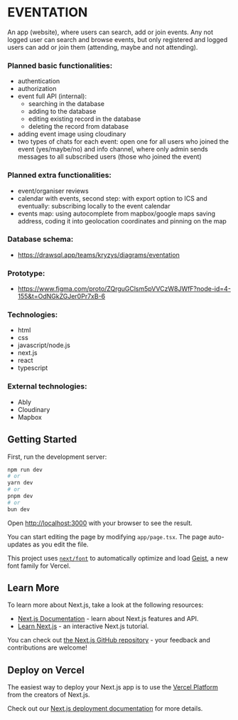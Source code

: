 # EVENTATION

An app (website), where users can search, add or join events.
Any not logged user can search and browse events, but only registered and logged users can add or join them (attending, maybe and not attending).

### Planned basic functionalities:

- authentication
- authorization
- event full API (internal):
  - searching in the database
  - adding to the database
  - editing existing record in the database
  - deleting the record from database
- adding event image using cloudinary
- two types of chats for each event: open one for all users who joined the event (yes/maybe/no) and info channel, where only admin sends messages to all subscribed users (those who joined the event)

### Planned extra functionalities:

- event/organiser reviews
- calendar with events, second step: with export option to ICS and eventually: subscribing locally to the event calendar
- events map: using autocomplete from mapbox/google maps saving address, coding it into geolocation coordinates and pinning on the map

### Database schema:

- https://drawsql.app/teams/kryzys/diagrams/eventation

### Prototype:

- https://www.figma.com/proto/ZQrguGClsm5pVVCzW8JWfF?node-id=4-155&t=OdNGkZGJer0Pr7xB-6

### Technologies:

- html
- css
- javascript/node.js
- next.js
- react
- typescript

### External technologies:

- Ably
- Cloudinary
- Mapbox

## Getting Started

First, run the development server:

```bash
npm run dev
# or
yarn dev
# or
pnpm dev
# or
bun dev
```

Open [http://localhost:3000](http://localhost:3000) with your browser to see the result.

You can start editing the page by modifying `app/page.tsx`. The page auto-updates as you edit the file.

This project uses [`next/font`](https://nextjs.org/docs/app/building-your-application/optimizing/fonts) to automatically optimize and load [Geist](https://vercel.com/font), a new font family for Vercel.

## Learn More

To learn more about Next.js, take a look at the following resources:

- [Next.js Documentation](https://nextjs.org/docs) - learn about Next.js features and API.
- [Learn Next.js](https://nextjs.org/learn) - an interactive Next.js tutorial.

You can check out [the Next.js GitHub repository](https://github.com/vercel/next.js) - your feedback and contributions are welcome!

## Deploy on Vercel

The easiest way to deploy your Next.js app is to use the [Vercel Platform](https://vercel.com/new?utm_medium=default-template&filter=next.js&utm_source=create-next-app&utm_campaign=create-next-app-readme) from the creators of Next.js.

Check out our [Next.js deployment documentation](https://nextjs.org/docs/app/building-your-application/deploying) for more details.
